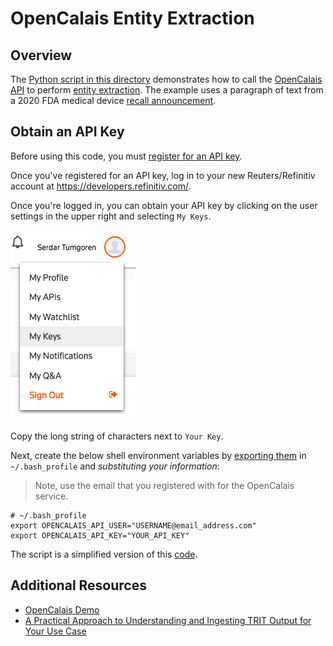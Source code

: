 # OpenCalais Entity Extraction

## Overview

The [Python script in this directory](calais_example.py) demonstrates how to call the [OpenCalais API][] to perform [entity extraction][]. The example uses a paragraph of text from a 2020 FDA medical device [recall announcement][].


## Obtain an API Key

Before using this code, you must [register for an API key][]. 

Once you've registered for an API key, log in to your new Reuters/Refinitiv account at <https://developers.refinitiv.com/>.

Once you're logged in, you can obtain your API key by clicking on the user settings in the upper right and selecting `My Keys`.

![Locate OpenCalais API Key](../../static/opencalais_get_api_key.png)

Copy the long string of characters next to `Your Key`.

Next, create the below shell environment variables by [exporting them](../../docs/using_env_vars_for_secrets.md) in `~/.bash_profile` and *substituting your information*:

> Note, use the email that you registered with for the OpenCalais service.

```
# ~/.bash_profile
export OPENCALAIS_API_USER="USERNAME@email_address.com"
export OPENCALAIS_API_KEY="YOUR_API_KEY"
```

The script is a simplified version of this [code](http://www.opencalais.com/python-code-sample/).

## Additional Resources

* [OpenCalais Demo][]
* [A Practical Approach to Understanding and Ingesting TRIT Output for Your Use Case][]


[OpenCalais API]: https://developers.refinitiv.com/open-permid/intelligent-tagging-restful-api
[entity extraction]: https://en.wikipedia.org/wiki/Named-entity_recognition
[exporting them]: ../../docs/python/using_env_vars_for_secrets.md
[OpenCalais Demo]: https://permid.org/onecalaisViewer
[recall announcement]: https://www.fda.gov/MedicalDevices/Safety/ListofRecalls/ucm630614.htm
[register for an API key]: https://iamui.thomsonreuters.com/iamui/UI/createUser?app_id=Bold&realm=Bold&realm=Bold
[A Practical Approach to Understanding and Ingesting TRIT Output for Your Use Case]: https://developers.thomsonreuters.com/article/practical-approach-understanding-and-ingesting-trit-output-your-use-case

